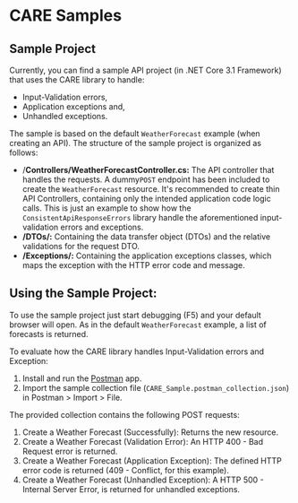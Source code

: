 # CARE Samples



## Sample Project

Currently, you can find a sample API project (in .NET Core 3.1 Framework) that uses the CARE library to handle:

- Input-Validation errors,
- Application exceptions and,
- Unhandled exceptions.

The sample is based on the default `WeatherForecast` example (when creating an API). The structure of the sample project is organized as follows:

- /**Controllers/WeatherForecastController.cs:** The API controller that handles the requests. A  dummy`POST` endpoint has been included to create the  `WeatherForecast` resource. It's recommended to create thin API Controllers, containing only the intended application code logic calls. This is just an example to show how the `ConsistentApiResponseErrors` library handle the aforementioned input-validation errors and exceptions.
- **/DTOs/:** Containing the data transfer object (DTOs) and the relative validations for the request DTO.
- **/Exceptions/:** Containing  the application exceptions classes, which maps the exception with the HTTP error code and message.



## Using the Sample Project:

To use the sample project just start debugging (F5) and your default browser will open. As in the default `WeatherForecast` example, a list of forecasts is returned.

To evaluate how the CARE library handles Input-Validation errors and Exception:

1. Install and run the [Postman](https://www.postman.com/downloads/) app.
2. Import the sample collection file (`CARE_Sample.postman_collection.json`)  in Postman > Import > File.



The provided collection contains the following POST requests:

1. Create a Weather Forecast (Successfully): Returns the new resource.
2. Create a Weather Forecast (Validation Error): An HTTP 400 - Bad Request error is returned.
3. Create a Weather Forecast (Application Exception): The defined HTTP error code is returned (409 - Conflict, for this example).
4. Create a Weather Forecast (Unhandled Exception):  A HTTP 500 - Internal Server Error, is returned for unhandled exceptions.

